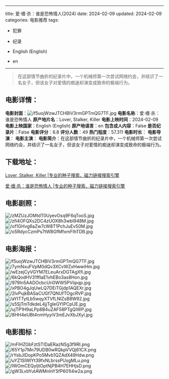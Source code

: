 
---
title: 爱·缠·杀：谁是恐怖情人(2024)
date: 2024-02-09
updated: 2024-02-09
categories: 电影推荐
tags:
- 犯罪
- 纪录

- English (English)
- en
---


> 在这部情节曲折的纪录片中，一个机械师第一次尝试网络约会，并结识了一名女子，但该女子对爱情的痴迷却演变成致命的极端行为。

## **电影详情**：

**电影封面**：<img src="https://image.tmdb.org/t/p/w200/f5uojWzwJTCHBIV3rmGPTmQG7TF.jpg" alt="/f5uojWzwJTCHBIV3rmGPTmQG7TF.jpg" title="/f5uojWzwJTCHBIV3rmGPTmQG7TF.jpg">
**电影名称**：爱·缠·杀：谁是恐怖情人
**原产地片名**：Lover, Stalker, Killer
**电影上映时间**：2024-02-09
**电影上映国家**：English (English)
**原产地语言**：en
**包含成人内容**：False
**是否纪录片**：False
**电影评分**：6.8
**评分人数**：49
**热门程度**：57.311
**电影时长**：
**电影导演**：
**电影主演**：
**电影简介**：在这部情节曲折的纪录片中，一个机械师第一次尝试网络约会，并结识了一名女子，但该女子对爱情的痴迷却演变成致命的极端行为。

## **下载地址**：
[Lover, Stalker, Killer |专业的种子搜索、磁力链接搜索引擎](https://movie.amd794.com:2083/?search=Lover%2C%20Stalker%2C%20Killer&ordering=&mode=match_phrase&page_size=10&page=1)

[爱·缠·杀：谁是恐怖情人 |专业的种子搜索、磁力链接搜索引擎](https://movie.amd794.com:2083/?search=%E7%88%B1%C2%B7%E7%BC%A0%C2%B7%E6%9D%80%EF%BC%9A%E8%B0%81%E6%98%AF%E6%81%90%E6%80%96%E6%83%85%E4%BA%BA&ordering=&mode=match_phrase&page_size=10&page=1)
 

## **电影剧照**：
<img src="https://image.tmdb.org/t/p/original/zMZUzJOMtdT0UyevOsq9F6qTooS.jpg" alt="/zMZUzJOMtdT0UyevOsq9F6qTooS.jpg" title="/zMZUzJOMtdT0UyevOsq9F6qTooS.jpg"><img src="https://image.tmdb.org/t/p/original/zfi4OFQXs2DC4zUOX8h3wbI948M.jpg" alt="/zfi4OFQXs2DC4zUOX8h3wbI948M.jpg" title="/zfi4OFQXs2DC4zUOX8h3wbI948M.jpg"><img src="https://image.tmdb.org/t/p/original/of1GHvg6aZw7cW8T1PchJuEv50M.jpg" alt="/of1GHvg6aZw7cW8T1PchJuEv50M.jpg" title="/of1GHvg6aZw7cW8T1PchJuEv50M.jpg"><img src="https://image.tmdb.org/t/p/original/o5RdycCzmPs7tWBGfMfxmFIhTDB.jpg" alt="/o5RdycCzmPs7tWBGfMfxmFIhTDB.jpg" title="/o5RdycCzmPs7tWBGfMfxmFIhTDB.jpg">

## **电影海报**：
<img src="https://image.tmdb.org/t/p/original/f5uojWzwJTCHBIV3rmGPTmQG7TF.jpg" alt="/f5uojWzwJTCHBIV3rmGPTmQG7TF.jpg" title="/f5uojWzwJTCHBIV3rmGPTmQG7TF.jpg"><img src="https://image.tmdb.org/t/p/original/7ymNxuFVpM0dQv3XCvWZxHwwiHm.jpg" alt="/7ymNxuFVpM0dQv3XCvWZxHwwiHm.jpg" title="/7ymNxuFVpM0dQv3XCvWZxHwwiHm.jpg"><img src="https://image.tmdb.org/t/p/original/wEzejCyVGYM7ELeuArxDGTAgXfi.jpg" alt="/wEzejCyVGYM7ELeuArxDGTAgXfi.jpg" title="/wEzejCyVGYM7ELeuArxDGTAgXfi.jpg"><img src="https://image.tmdb.org/t/p/original/6kQodHV31ffIaE1vhEBo3as8Hon.jpg" alt="/6kQodHV31ffIaE1vhEBo3as8Hon.jpg" title="/6kQodHV31ffIaE1vhEBo3as8Hon.jpg"><img src="https://image.tmdb.org/t/p/original/979In5AADOcbcUri0WW5PViipqp.jpg" alt="/979In5AADOcbcUri0WW5PViipqp.jpg" title="/979In5AADOcbcUri0WW5PViipqp.jpg"><img src="https://image.tmdb.org/t/p/original/xPBO4gJqUwLQ7DEiTGjdp1AQEXr.jpg" alt="/xPBO4gJqUwLQ7DEiTGjdp1AQEXr.jpg" title="/xPBO4gJqUwLQ7DEiTGjdp1AQEXr.jpg"><img src="https://image.tmdb.org/t/p/original/2lvPujkBASaCUGf7QNUfTOgcRVP.jpg" alt="/2lvPujkBASaCUGf7QNUfTOgcRVP.jpg" title="/2lvPujkBASaCUGf7QNUfTOgcRVP.jpg"><img src="https://image.tmdb.org/t/p/original/aYITTytLb5wqyXTVfLNIZsB8W92.jpg" alt="/aYITTytLb5wqyXTVfLNIZsB8W92.jpg" title="/aYITTytLb5wqyXTVfLNIZsB8W92.jpg"><img src="https://image.tmdb.org/t/p/original/s5SjTmTdkdeL4jjTgIeGYIPCpUE.jpg" alt="/s5SjTmTdkdeL4jjTgIeGYIPCpUE.jpg" title="/s5SjTmTdkdeL4jjTgIeGYIPCpUE.jpg"><img src="https://image.tmdb.org/t/p/original/ujTP1H9aLPp8B4uZAF58PTgQIWP.jpg" alt="/ujTP1H9aLPp8B4uZAF58PTgQIWP.jpg" title="/ujTP1H9aLPp8B4uZAF58PTgQIWP.jpg"><img src="https://image.tmdb.org/t/p/original/8HH4eUBt4nmHyyiV3mEJvXbJXyl.jpg" alt="/8HH4eUBt4nmHyyiV3mEJvXbJXyl.jpg" title="/8HH4eUBt4nmHyyiV3mEJvXbJXyl.jpg">

## **电影图标**：
<img src="https://image.tmdb.org/t/p/original/mFIHZGbFztSTIDaERazNSg3f9RI.png" alt="/mFIHZGbFztSTIDaERazNSg3f9RI.png" title="/mFIHZGbFztSTIDaERazNSg3f9RI.png"><img src="https://image.tmdb.org/t/p/original/65Y1p7Mn79UDB0wRQkpVVQj61CX.png" alt="/65Y1p7Mn79UDB0wRQkpVVQj61CX.png" title="/65Y1p7Mn79UDB0wRQkpVVQj61CX.png"><img src="https://image.tmdb.org/t/p/original/rYsbJlDopKPo5Mvb1QZAdX49Hdw.png" alt="/rYsbJlDopKPo5Mvb1QZAdX49Hdw.png" title="/rYsbJlDopKPo5Mvb1QZAdX49Hdw.png"><img src="https://image.tmdb.org/t/p/original/uYZ1SlWlYt39fxNLbrssPUsgMLu.png" alt="/uYZ1SlWlYt39fxNLbrssPUsgMLu.png" title="/uYZ1SlWlYt39fxNLbrssPUsgMLu.png"><img src="https://image.tmdb.org/t/p/original/lWOmCEQyIjtOptNjPB4H7EHHjsD.png" alt="/lWOmCEQyIjtOptNjPB4H7EHHjsD.png" title="/lWOmCEQyIjtOptNjPB4H7EHHjsD.png"><img src="https://image.tmdb.org/t/p/original/gW3LvbYutAWMnlnYSfP601I4w2a.png" alt="/gW3LvbYutAWMnlnYSfP601I4w2a.png" title="/gW3LvbYutAWMnlnYSfP601I4w2a.png">
